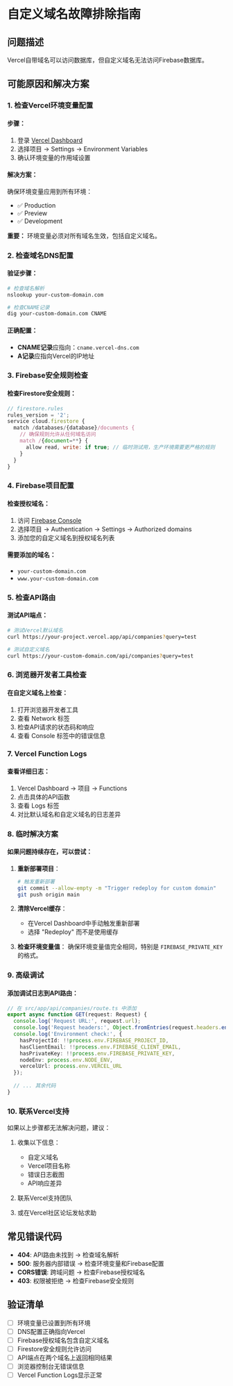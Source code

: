 # 自定义域名故障排除指南

## 问题描述
Vercel自带域名可以访问数据库，但自定义域名无法访问Firebase数据库。

## 可能原因和解决方案

### 1. 检查Vercel环境变量配置

#### 步骤：
1. 登录 [Vercel Dashboard](https://vercel.com/dashboard)
2. 选择项目 → Settings → Environment Variables
3. 确认环境变量的作用域设置

#### 解决方案：
确保环境变量应用到所有环境：
- ✅ Production
- ✅ Preview  
- ✅ Development

**重要：** 环境变量必须对所有域名生效，包括自定义域名。

### 2. 检查域名DNS配置

#### 验证步骤：
```bash
# 检查域名解析
nslookup your-custom-domain.com

# 检查CNAME记录
dig your-custom-domain.com CNAME
```

#### 正确配置：
- **CNAME记录**应指向：`cname.vercel-dns.com`
- **A记录**应指向Vercel的IP地址

### 3. Firebase安全规则检查

#### 检查Firestore安全规则：
```javascript
// firestore.rules
rules_version = '2';
service cloud.firestore {
  match /databases/{database}/documents {
    // 确保规则允许从任何域名访问
    match /{document=**} {
      allow read, write: if true; // 临时测试用，生产环境需要更严格的规则
    }
  }
}
```

### 4. Firebase项目配置

#### 检查授权域名：
1. 访问 [Firebase Console](https://console.firebase.google.com/)
2. 选择项目 → Authentication → Settings → Authorized domains
3. 添加您的自定义域名到授权域名列表

#### 需要添加的域名：
- `your-custom-domain.com`
- `www.your-custom-domain.com`

### 5. 检查API路由

#### 测试API端点：
```bash
# 测试Vercel默认域名
curl https://your-project.vercel.app/api/companies?query=test

# 测试自定义域名
curl https://your-custom-domain.com/api/companies?query=test
```

### 6. 浏览器开发者工具检查

#### 在自定义域名上检查：
1. 打开浏览器开发者工具
2. 查看 Network 标签
3. 检查API请求的状态码和响应
4. 查看 Console 标签中的错误信息

### 7. Vercel Function Logs

#### 查看详细日志：
1. Vercel Dashboard → 项目 → Functions
2. 点击具体的API函数
3. 查看 Logs 标签
4. 对比默认域名和自定义域名的日志差异

### 8. 临时解决方案

#### 如果问题持续存在，可以尝试：

1. **重新部署项目**：
   ```bash
   # 触发重新部署
   git commit --allow-empty -m "Trigger redeploy for custom domain"
   git push origin main
   ```

2. **清除Vercel缓存**：
   - 在Vercel Dashboard中手动触发重新部署
   - 选择 "Redeploy" 而不是使用缓存

3. **检查环境变量值**：
   确保环境变量值完全相同，特别是 `FIREBASE_PRIVATE_KEY` 的格式。

### 9. 高级调试

#### 添加调试日志到API路由：
```typescript
// 在 src/app/api/companies/route.ts 中添加
export async function GET(request: Request) {
  console.log('Request URL:', request.url);
  console.log('Request headers:', Object.fromEntries(request.headers.entries()));
  console.log('Environment check:', {
    hasProjectId: !!process.env.FIREBASE_PROJECT_ID,
    hasClientEmail: !!process.env.FIREBASE_CLIENT_EMAIL,
    hasPrivateKey: !!process.env.FIREBASE_PRIVATE_KEY,
    nodeEnv: process.env.NODE_ENV,
    vercelUrl: process.env.VERCEL_URL
  });
  
  // ... 其余代码
}
```

### 10. 联系Vercel支持

如果以上步骤都无法解决问题，建议：

1. 收集以下信息：
   - 自定义域名
   - Vercel项目名称
   - 错误日志截图
   - API响应差异

2. 联系Vercel支持团队
3. 或在Vercel社区论坛发帖求助

## 常见错误代码

- **404**: API路由未找到 → 检查域名解析
- **500**: 服务器内部错误 → 检查环境变量和Firebase配置
- **CORS错误**: 跨域问题 → 检查Firebase授权域名
- **403**: 权限被拒绝 → 检查Firebase安全规则

## 验证清单

- [ ] 环境变量已设置到所有环境
- [ ] DNS配置正确指向Vercel
- [ ] Firebase授权域名包含自定义域名
- [ ] Firestore安全规则允许访问
- [ ] API端点在两个域名上返回相同结果
- [ ] 浏览器控制台无错误信息
- [ ] Vercel Function Logs显示正常 